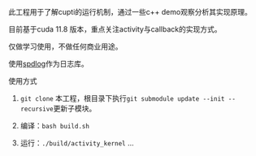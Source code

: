 此工程用于了解cupti的运行机制，通过一些c++ demo观察分析其实现原理。

目前基于cuda 11.8 版本，重点关注activity与callback的实现方式。

仅做学习使用，不做任何商业用途。

使用[spdlog](https://github.com/gabime/spdlog)作为日志库。

使用方式

1. `git clone` 本工程，根目录下执行`git submodule update --init --recursive`更新子模块。

2. 编译：`bash build.sh`

3. 运行：`./build/activity_kernel` ...
